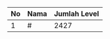| No | Nama            | Jumlah Level |
|----|-----------------|--------------|
| 1  | #    |    2427        |
